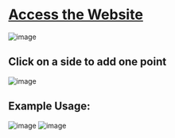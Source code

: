 # [Access the Website](http://scoretracker.replit.app)
![image](https://github.com/user-attachments/assets/96fed915-bfa1-483c-9dcb-a30d81a3de15)

## Click on a side to add one point
![image](https://github.com/user-attachments/assets/5079292f-9015-456e-a221-f0e47c3f2aaa)
## Example Usage:
![image](https://github.com/user-attachments/assets/50211b20-e5ed-4f57-b4c6-5b89f051a031)
![image](https://github.com/user-attachments/assets/014e466d-8071-4c79-9154-066bb4b356de)

